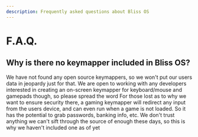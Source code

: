 ```yaml
---
description: Frequently asked questions about Bliss OS
---
```


# F.A.Q.

## Why is there no keymapper included in Bliss OS?

We have not found any open source keymappers, so we won't put our users data in jeopardy just for that. 
We are open to working with any developers interested in creating an on-screen keymapper for keyboard/mouse and gamepads though, so please spread the word
For those lost as to why we want to ensure security there, a gaming keymapper will redirect any input from the users device, and can even run when a game is not loaded. So it has the potential to grab passwords, banking info, etc. 
We don't trust anything we can't sift through the source of enough these days, so this is why we haven't included one as of yet

